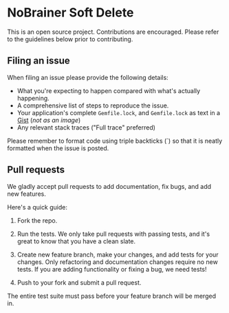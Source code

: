# NoBrainer Soft Delete

This is an open source project. Contributions are encouraged. Please refer to the guidelines below prior to contributing.

## Filing an issue

When filing an issue please provide the following details:

  - What you're expecting to happen compared with what's actually happening.
  - A comprehensive list of steps to reproduce the issue.
  - Your application's complete `Gemfile.lock`, and `Gemfile.lock` as text in a [Gist](https://gist.github.com) (*not as an image*)
  - Any relevant stack traces ("Full trace" preferred)

Please remember to format code using triple backticks (\`) so that it is neatly
formatted when the issue is posted.

## Pull requests

We gladly accept pull requests to add documentation, fix bugs, and
add new features.

Here's a quick guide:

1. Fork the repo.

2. Run the tests. We only take pull requests with passing tests, and it's great
to know that you have a clean slate.

3. Create new feature branch, make your changes, and add tests for your changes. Only
refactoring and documentation changes require no new tests. If you are adding
functionality or fixing a bug, we need tests!

4. Push to your fork and submit a pull request.

The entire test suite must pass before your feature branch will be merged in.
